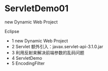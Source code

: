 # ServletDemo01
new Dynamic Web Project

Eclipse 
- 1 new Dynamic Web Project
- 2 Servlet
额外引入：javax.servlet-api-3.1.0.jar
- 3 利用反射来解决前端参数的乱码问题
- 4 ServletDemo
- 5 EncodingFilter
